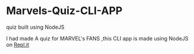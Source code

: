 # Marvels-Quiz-CLI-APP
quiz built using NodeJS 

I had made A quiz for MARVEL's FANS ,this CLI app is made using NodeJS on [Repl.it](https://repl.it/~)
